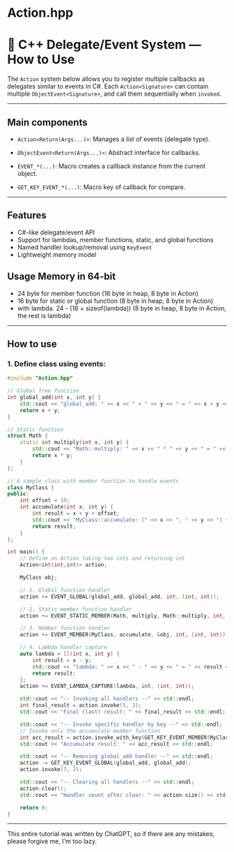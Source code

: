 # Action.hpp
# 🔧 C++ Delegate/Event System — How to Use

The `Action` system below allows you to register multiple callbacks as delegates similar to events in C#. Each `Action<Signature>` can contain multiple `ObjectEvent<Signature>`, and call them sequentially when `invoked`.

---

## Main components

- `Action<Return(Args...)>`: Manages a list of events (delegate type).

- `ObjectEvent<Return(Args...)>`: Abstract interface for callbacks.

- `EVENT_*(...)`: Macro creates a callback instance from the current object.

- `GET_KEY_EVENT_*(...)`: Macro key of callback for compare.

---

## Features
- C#-like delegate/event API
- Support for lambdas, member functions, static, and global functions
- Named handler lookup/removal using `KeyEvent`
- Lightweight memory model

## Usage Memory in 64-bit
- 24 byte for member function (16 byte in heap, 8 byte in Action)
- 16 byte for static or global function (8 byte in heap, 8 byte in Action)
- with lambda. 24 - (16 + sizeof(lambda)) (8 byte in heap, 8 byte in Action, the rest is lambda)

---

## How to use 

### 1. Define class using events:

```cpp
#include "Action.hpp"

// Global free function
int global_add(int x, int y) {
    std::cout << "global_add: " << x << " + " << y << " = " << x + y << std::endl;
    return x + y;
}

// Static function
struct Math {
    static int multiply(int x, int y) {
        std::cout << "Math::multiply: " << x << " * " << y << " = " << x * y << std::endl;
        return x * y;
    }
};

// A sample class with member function to handle events
class MyClass {
public:
    int offset = 10;
    int accumulate(int x, int y) {
        int result = x + y + offset;
        std::cout << "MyClass::accumulate: (" << x << ", " << y << ") + offset " << offset << " = " << result << std::endl;
        return result;
    }
};

int main() {
    // Define an Action taking two ints and returning int
    Action<int(int,int)> action;

    MyClass obj;

    // 1. Global function handler
    action += EVENT_GLOBAL(global_add, global_add, int, (int, int));

    // 2. Static member function handler
    action += EVENT_STATIC_MEMBER(Math, multiply, Math::multiply, int, (int, int));

    // 3. Member function handler
    action += EVENT_MEMBER(MyClass, accumulate, &obj, int, (int, int));

    // 4. Lambda handler capture
    auto lambda = [](int x, int y) {
        int result = x - y;
        std::cout << "lambda: " << x << " - " << y << " = " << result << std::endl;
        return result;
    };
    action += EVENT_LAMBDA_CAPTURE(lambda, int, (int, int));

    std::cout << "-- Invoking all handlers --" << std::endl;
    int final_result = action.invoke(5, 3);
    std::cout << "Final (last) result: " << final_result << std::endl;

    std::cout << "-- Invoke specific handler by key --" << std::endl;
    // Invoke only the accumulate member function
    int acc_result = action.invoke_with_key(GET_KEY_EVENT_MEMBER(MyClass, accumulate, &obj), 2, 4);
    std::cout << "Accumulate result: " << acc_result << std::endl;

    std::cout << "-- Removing global_add handler --" << std::endl;
    action -= GET_KEY_EVENT_GLOBAL(global_add, global_add);
    action.invoke(7, 2);

    std::cout << "-- Clearing all handlers --" << std::endl;
    action.clear();
    std::cout << "Handler count after clear: " << action.size() << std::endl;

    return 0;
}
```

---
This entire tutorial was written by ChatGPT, so if there are any mistakes, please forgive me, I'm too lazy.
